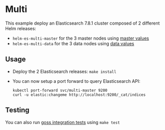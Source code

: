# Multi

This example deploy an Elasticsearch 7.8.1 cluster composed of 2 different Helm
releases:

- `helm-es-multi-master` for the 3 master nodes using [master values][]
- `helm-es-multi-data` for the 3 data nodes using [data values][]

## Usage

* Deploy the 2 Elasticsearch releases: `make install`

* You can now setup a port forward to query Elasticsearch API:

  ```
  kubectl port-forward svc/multi-master 9200
  curl -u elastic:changeme http://localhost:9200/_cat/indices
  ```

## Testing

You can also run [goss integration tests][] using `make test`


[data values]: https://github.com/elastic/helm-charts/tree/7.8/elasticsearch/examples/multi/data.yml
[goss integration tests]: https://github.com/elastic/helm-charts/tree/7.8/elasticsearch/examples/multi/test/goss.yaml
[master values]: https://github.com/elastic/helm-charts/tree/7.8/elasticsearch/examples/multi/master.yml
